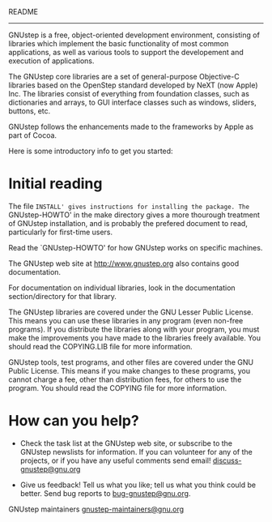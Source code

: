 README
******

GNUstep is a free, object-oriented development environment, consisting
of libraries which implement the basic functionality of most common
applications, as well as various tools to support the developement and
execution of applications.

   The GNUstep core libraries are a set of general-purpose Objective-C
libraries based on the OpenStep standard developed by NeXT (now Apple)
Inc. The libraries consist of everything from foundation classes, such
as dictionaries and arrays, to GUI interface classes such as windows,
sliders, buttons, etc.

   GNUstep follows the enhancements made to the frameworks by Apple as
part of Cocoa.

   Here is some introductory info to get you started:

Initial reading
===============

   The file `INSTALL' gives instructions for installing the package.
The `GNUstep-HOWTO' in the make directory gives a more thourough
treatment of GNUstep installation, and is probably the prefered document
to read, particularly for first-time users.

   Read the  `GNUstep-HOWTO' for how GNUstep works on specific machines.

   The GNUstep web site at <http://www.gnustep.org> also contains good
documentation.

   For documentation on individual libraries, look in the documentation
section/directory for that library.

   The GNUstep libraries are covered under the GNU Lesser Public
License.  This means you can use these libraries in any program (even
non-free programs). If you distribute the libraries along with your
program, you must make the improvements you have made to the libraries
freely available. You should read the COPYING.LIB file for more
information.

   GNUstep tools, test programs, and other files are covered under the
GNU Public License. This means if you make changes to these programs,
you cannot charge a fee, other than distribution fees, for others to
use the program. You should read the COPYING file for more information.

How can you help?
=================

   * Check the task list at the GNUstep web site, or subscribe to the
     GNUstep newslists for information.  If you can volunteer for any
     of the projects, or if you have any useful comments send email!
     <discuss-gnustep@gnu.org>

   * Give us feedback!  Tell us what you like; tell us what you think
     could be better.  Send bug reports to <bug-gnustep@gnu.org>.

GNUstep maintainers
<gnustep-maintainers@gnu.org>
